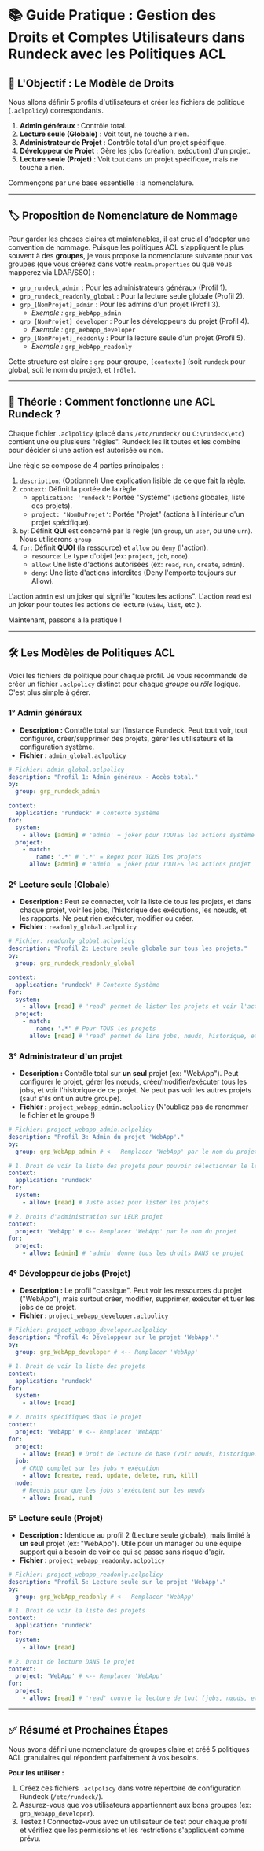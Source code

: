 # 📚 Guide Pratique : Gestion des Droits et Comptes Utilisateurs dans Rundeck avec les Politiques ACL

## 🎯 L'Objectif : Le Modèle de Droits

Nous allons définir 5 profils d'utilisateurs et créer les fichiers de politique (`.aclpolicy`) correspondants.

1.  **Admin généraux** : Contrôle total.
2.  **Lecture seule (Globale)** : Voit tout, ne touche à rien.
3.  **Administrateur de Projet** : Contrôle total d'un projet spécifique.
4.  **Développeur de Projet** : Gère les jobs (création, exécution) d'un projet.
5.  **Lecture seule (Projet)** : Voit tout dans un projet spécifique, mais ne touche à rien.

Commençons par une base essentielle : la nomenclature.

-----

## 🏷️ Proposition de Nomenclature de Nommage

Pour garder les choses claires et maintenables, il est crucial d'adopter une convention de nommage. Puisque les politiques ACL s'appliquent le plus souvent à des **groupes**, je vous propose la nomenclature suivante pour vos groupes (que vous créerez dans votre `realm.properties` ou que vous mapperez via LDAP/SSO) :

  * `grp_rundeck_admin` : Pour les administrateurs généraux (Profil 1).
  * `grp_rundeck_readonly_global` : Pour la lecture seule globale (Profil 2).
  * `grp_[NomProjet]_admin` : Pour les admins d'un projet (Profil 3).
      * *Exemple :* `grp_WebApp_admin`
  * `grp_[NomProjet]_developer` : Pour les développeurs du projet (Profil 4).
      * *Exemple :* `grp_WebApp_developer`
  * `grp_[NomProjet]_readonly` : Pour la lecture seule d'un projet (Profil 5).
      * *Exemple :* `grp_WebApp_readonly`

Cette structure est claire : `grp` pour groupe, `[contexte]` (soit `rundeck` pour global, soit le nom du projet), et `[rôle]`.

-----

## 🧠 Théorie : Comment fonctionne une ACL Rundeck ?

Chaque fichier `.aclpolicy` (placé dans `/etc/rundeck/` ou `C:\rundeck\etc`) contient une ou plusieurs "règles". Rundeck les lit toutes et les combine pour décider si une action est autorisée ou non.

Une règle se compose de 4 parties principales :

1.  `description`: (Optionnel) Une explication lisible de ce que fait la règle.
2.  `context`: Définit la portée de la règle.
      * `application: 'rundeck'`: Portée "Système" (actions globales, liste des projets).
      * `project: 'NomDuProjet'`: Portée "Projet" (actions à l'intérieur d'un projet spécifique).
3.  `by`: Définit **QUI** est concerné par la règle (un `group`, un `user`, ou une `urn`). Nous utiliserons `group`
4.  `for`: Définit **QUOI** (la ressource) et `allow` ou `deny` (l'action).
      * `resource`: Le type d'objet (ex: `project`, `job`, `node`).
      * `allow`: Une liste d'actions autorisées (ex: `read`, `run`, `create`, `admin`).
      * `deny`: Une liste d'actions interdites (Deny l'emporte toujours sur Allow).

L'action `admin` est un joker qui signifie "toutes les actions". L'action `read` est un joker pour toutes les actions de lecture (`view`, `list`, etc.).

Maintenant, passons à la pratique \!

-----

## 🛠️ Les Modèles de Politiques ACL

Voici les fichiers de politique pour chaque profil. Je vous recommande de créer un fichier `.aclpolicy` distinct pour chaque *groupe* ou *rôle* logique. C'est plus simple à gérer.

### 1° Admin généraux

  * **Description :** Contrôle total sur l'instance Rundeck. Peut tout voir, tout configurer, créer/supprimer des projets, gérer les utilisateurs et la configuration système.
  * **Fichier :** `admin_global.aclpolicy`

<!-- end list -->

```yaml
# Fichier: admin_global.aclpolicy
description: "Profil 1: Admin généraux - Accès total."
by:
  group: grp_rundeck_admin

context:
  application: 'rundeck' # Contexte Système
for:
  system:
    - allow: [admin] # 'admin' = joker pour TOUTES les actions système
  project:
    - match:
        name: '.*' # '.*' = Regex pour TOUS les projets
      allow: [admin] # 'admin' = joker pour TOUTES les actions projet
```

### 2° Lecture seule (Globale)

  * **Description :** Peut se connecter, voir la liste de tous les projets, et dans chaque projet, voir les jobs, l'historique des exécutions, les nœuds, et les rapports. Ne peut rien exécuter, modifier ou créer.
  * **Fichier :** `readonly_global.aclpolicy`

<!-- end list -->

```yaml
# Fichier: readonly_global.aclpolicy
description: "Profil 2: Lecture seule globale sur tous les projets."
by:
  group: grp_rundeck_readonly_global

context:
  application: 'rundeck' # Contexte Système
for:
  system:
    - allow: [read] # 'read' permet de lister les projets et voir l'activité
  project:
    - match:
        name: '.*' # Pour TOUS les projets
      allow: [read] # 'read' permet de lire jobs, nœuds, historique, etc.
```

### 3° Administrateur d'un projet

  * **Description :** Contrôle total sur **un seul** projet (ex: "WebApp"). Peut configurer le projet, gérer les nœuds, créer/modifier/exécuter tous les jobs, et voir l'historique de ce projet. Ne peut pas voir les autres projets (sauf s'ils ont un autre groupe).
  * **Fichier :** `project_webapp_admin.aclpolicy` (N'oubliez pas de renommer le fichier et le groupe \!)

<!-- end list -->

```yaml
# Fichier: project_webapp_admin.aclpolicy
description: "Profil 3: Admin du projet 'WebApp'."
by:
  group: grp_WebApp_admin # <-- Remplacer 'WebApp' par le nom du projet

# 1. Droit de voir la liste des projets pour pouvoir sélectionner le leur
context:
  application: 'rundeck'
for:
  system:
    - allow: [read] # Juste assez pour lister les projets

# 2. Droits d'administration sur LEUR projet
context:
  project: 'WebApp' # <-- Remplacer 'WebApp' par le nom du projet
for:
  project:
    - allow: [admin] # 'admin' donne tous les droits DANS ce projet
```

### 4° Développeur de jobs (Projet)

  * **Description :** Le profil "classique". Peut voir les ressources du projet ("WebApp"), mais surtout créer, modifier, supprimer, exécuter et tuer les jobs de ce projet.
  * **Fichier :** `project_webapp_developer.aclpolicy`

<!-- end list -->

```yaml
# Fichier: project_webapp_developer.aclpolicy
description: "Profil 4: Développeur sur le projet 'WebApp'."
by:
  group: grp_WebApp_developer # <-- Remplacer 'WebApp'

# 1. Droit de voir la liste des projets
context:
  application: 'rundeck'
for:
  system:
    - allow: [read]

# 2. Droits spécifiques dans le projet
context:
  project: 'WebApp' # <-- Remplacer 'WebApp'
for:
  project:
    - allow: [read] # Droit de lecture de base (voir nœuds, historique...)
  job:
    # CRUD complet sur les jobs + exécution
    - allow: [create, read, update, delete, run, kill]
  node:
    # Requis pour que les jobs s'exécutent sur les nœuds
    - allow: [read, run] 
```

### 5° Lecture seule (Projet)

  * **Description :** Identique au profil 2 (Lecture seule globale), mais limité à **un seul** projet (ex: "WebApp"). Utile pour un manager ou une équipe support qui a besoin de voir ce qui se passe sans risque d'agir.
  * **Fichier :** `project_webapp_readonly.aclpolicy`

<!-- end list -->

```yaml
# Fichier: project_webapp_readonly.aclpolicy
description: "Profil 5: Lecture seule sur le projet 'WebApp'."
by:
  group: grp_WebApp_readonly # <-- Remplacer 'WebApp'

# 1. Droit de voir la liste des projets
context:
  application: 'rundeck'
for:
  system:
    - allow: [read]

# 2. Droit de lecture DANS le projet
context:
  project: 'WebApp' # <-- Remplacer 'WebApp'
for:
  project:
    - allow: [read] # 'read' couvre la lecture de tout (jobs, nœuds, etc.)
```

-----

## ✅ Résumé et Prochaines Étapes

Nous avons défini une nomenclature de groupes claire et créé 5 politiques ACL granulaires qui répondent parfaitement à vos besoins.

**Pour les utiliser :**

1.  Créez ces fichiers `.aclpolicy` dans votre répertoire de configuration Rundeck (`/etc/rundeck/`).
2.  Assurez-vous que vos utilisateurs appartiennent aux bons groupes (ex: `grp_WebApp_developer`).
3.  Testez \! Connectez-vous avec un utilisateur de test pour chaque profil et vérifiez que les permissions et les restrictions s'appliquent comme prévu.
